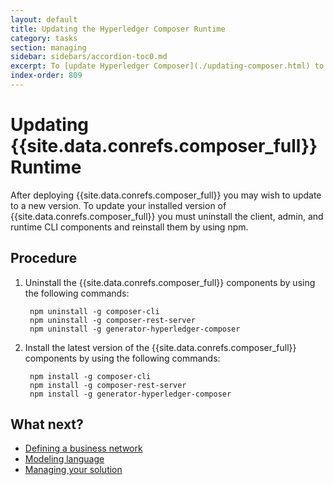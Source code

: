 ```yaml
---
layout: default
title: Updating the Hyperledger Composer Runtime
category: tasks
section: managing
sidebar: sidebars/accordion-toc0.md
excerpt: To [update Hyperledger Composer](./updating-composer.html) to a new version, the Hyperledger Composer components must be uninstalled and reinstalled using npm.
index-order: 809
---
```


# Updating {{site.data.conrefs.composer_full}} Runtime

After deploying {{site.data.conrefs.composer_full}} you may wish to update to a new version. To update your installed version of {{site.data.conrefs.composer_full}} you must uninstall the client, admin, and runtime CLI components and reinstall them by using npm.

## Procedure

1. Uninstall the {{site.data.conrefs.composer_full}} components by using the following commands:

        npm uninstall -g composer-cli
        npm uninstall -g composer-rest-server
        npm uninstall -g generator-hyperledger-composer

2. Install the latest version of the {{site.data.conrefs.composer_full}} components by using the following commands:

        npm install -g composer-cli
        npm install -g composer-rest-server
        npm install -g generator-hyperledger-composer


## What next?

- [Defining a business network](../business-network/bnd-create.html)
- [Modeling language](../reference/cto_language.html)
- [Managing your solution](./managingindex.html)

